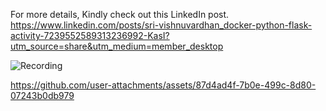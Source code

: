 For more details, Kindly check out this LinkedIn post.
https://www.linkedin.com/posts/sri-vishnuvardhan_docker-python-flask-activity-7239552589313236992-KasI?utm_source=share&utm_medium=member_desktop

![Recording](https://github.com/user-attachments/assets/c18121e1-be6f-4878-b54d-4eb5718a9134)


https://github.com/user-attachments/assets/87d4ad4f-7b0e-499c-8d80-07243b0db979


